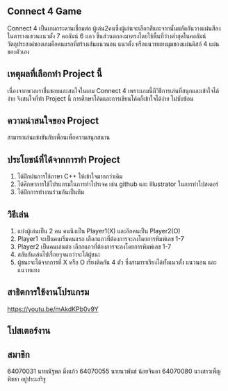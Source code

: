 ## Connect 4 Game
Connect 4 เป็นเกมกระดานเชื่อมต่อ ผู้เล่น2คนซึ่งผู้เล่นจะเลือกสีและจากนั้นผลัดกันวางแผ่นสีลงในตารางแขวนแนวตั้ง 7 คอลัมน์ 6 แถว ชิ้นส่วนตกลงมาตรงโดยใช้พื้นที่ว่างต่ำสุดในคอลัมน์ วัตถุประสงค์ของเกมคือคนแรกที่สร้างเส้นแนวนอน แนวตั้ง หรือแนวทแยงมุมของแผ่นดิสก์ 4 แผ่นของตัวเอง
## เหตุผลที่เลือกทำ Project นี้
เนื่องจากพวกเราชื่นชอบและสนใจในเกม Connect 4 เพราะเกมนี้มีวิธีการเล่นที่สนุกและเข้าใจได้ง่าย จึงสนใจที่ทำ Project นี้ การศึกษาโค้ดและการเขียนโค้ดก็เข้าใจได้ง่าย ไม่ซับซ้อน
## ความน่าสนใจของ Project
สามารถเล่นแข่งขันกับเพื่อนเพื่อความสนุกสนาน
## ประโยชน์ที่ได้จากการทำ Project
1. ได้ฝึกฝนการใช้ภาษา C++ ให้เข้าใจมากกว่าเดิม
2. ได้ศึกษาการใช้โปรแกรมในการทำโปรเจค เช่น github และ illustrator ในการทำโปสเตอร์
3. ได้ฝึกการทำงานร่วมกันเป็นทีม
## วิธีเล่น
1. แบ่งผู้เล่นเป็น 2 คน คนนึงเป็น Player1(X) และอีกคนเป็น Player2(O)
2. Player1 จะเป็นคนเริ่มคนแรก เลือกแถวที่ต้องการจะลงโดยการพิมพ์เลข 1-7
3. Player2 เป็นคนเล่นต่อ เลือกแถวที่ต้องการจะลงโดยการพิมพ์เลข 1-7
4. สลับกันเล่นไปเรื่อยๆจนกว่าจะได้ผู้ชนะ
5. ผู้ชนะจะได้จากการที่ X หรือ O เรียงติดกัน 4 ตัว ซึ่งสามาราเรียงได้ทั้งแนวตั้ง แนวนอน และแนวทแยง
## สาธิตการใช้งานโปรแกรม
https://youtu.be/mAkdKPb0v9Y
## โปสเตอร์งาน

## สมาชิก
64070031 นายณัฐพล มิ่งแก้ว
64070055 นายนวพันธ์ น้อยจินดา
64070080 นางสาวเพ็ญพิชชา อยู่ประเสริฐ
